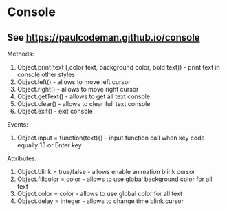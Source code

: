 # Console
## See https://paulcodeman.github.io/console
Methods:
1) Object.print(text [,color text, background color, bold text]) - print text in console other styles
2) Object.left() - allows to move left cursor
3) Object.right() - allows to move right cursor
4) Object.getText() - allows to get all text console
5) Object.clear() - allows to clear full text console
6) Object.exit() - exit console

Events:
1) Object.input = function(text){} - input function call when key code equally 13 or Enter key

Attributes:
1) Object.blink = true/false - allows enable animation blink cursor
2) Object.fillcolor = color - allows to use global background color for all text
3) Object.color = color - allows to use global color for all text
4) Object.delay = integer - allows to change time blink cursor

